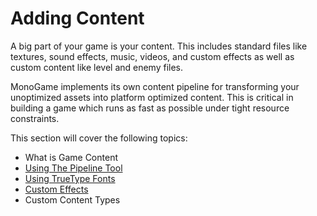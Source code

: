 # Adding Content

A big part of your game is your content.  This includes standard files like textures, sound effects, music, videos, and custom effects as well as custom content like level and enemy files.

MonoGame implements its own content pipeline for transforming your unoptimized assets into platform optimized content.  This is critical in building a game which runs as fast as possible under tight resource constraints.

This section will cover the following topics:

- What is Game Content
- [Using The Pipeline Tool](using_pipeline_tool.md)
- [Using TrueType Fonts](adding_ttf_fonts.md)
- [Custom Effects](custom_effects.md)
- Custom Content Types
